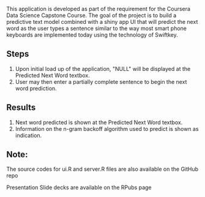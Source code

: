 This application is developed as part of the requirement for the Coursera Data Science Capstone Course. The goal of the project is to build a predictive text model combined with a shiny app UI that will predict the next word as the user types a sentence similar to the way most smart phone keyboards are implemented today using the technology of Swiftkey.

## Steps

1. Upon initial load up of the application, "NULL" will be displayed at the Predicted Next Word textbox.
2. User may then enter a partially complete sentence to begin the next word prediction.

## Results

1. Next word predicted is shown at the Predicted Next Word textbox.
2. Information on the n-gram backoff algorithm used to predict is shown as indication.

## Note:

The source codes for ui.R and server.R files are also available on the GitHub repo

Presentation Slide decks are available on the RPubs page